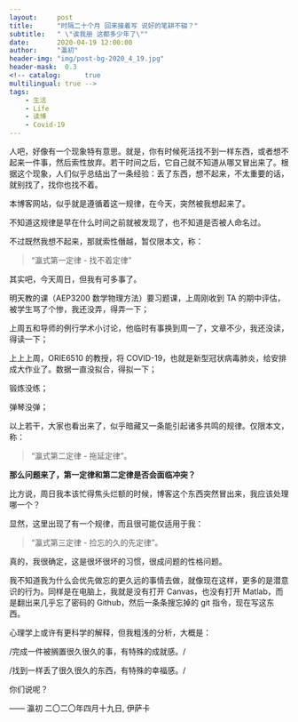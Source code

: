 ```yaml
---
layout:     post
title:      "时隔二十个月 回来接着写 说好的笔耕不辍？"
subtitle:   " \"诶我册 这都多少年了\""
date:       2020-04-19 12:00:00
author:     "瀛初"
header-img: "img/post-bg-2020_4_19.jpg" 
header-mask:  0.3
<!-- catalog:      true
multilingual: true -->
tags:
    - 生活
    - Life
    - 读博
    - Covid-19
---
```



人吧，好像有一个现象特有意思。就是，你有时候死活找不到一样东西，或者想不起来一件事，然后索性放弃。若干时间之后，它自己就不知道从哪又冒出来了。根据这个现象，人们似乎总结出了一条经验：丢了东西，想不起来，不太重要的话，就别找了，找你也找不着。

本博客网站，似乎就是遵循着这一规律，在今天，突然被我想起来了。

不知道这规律是早在什么时间之前就被发现了，也不知道是否被人命名过。

不过既然我想不起来，那就索性僭越，暂仅限本文，称：

>“瀛式第一定律 - 找不着定律”

其实吧，今天周日，但我有可多事了。

明天教的课（AEP3200 数学物理方法）要习题课，上周刚收到 TA 的期中评估，被学生骂了个惨，我还没弄，得弄一下；

上周五和导师的例行学术小讨论，他临时有事换到周一了，文章不少，我还没读，得读一下；

上上上周，ORIE6510 的教授，将 COVID-19，也就是新型冠状病毒肺炎，给安排成大作业了。数据一直没拟合，得拟一下；

锻炼没练；

弹琴没弹；

以上若干，大家也看出来了，似乎暗藏又一条能引起诸多共鸣的规律。仅限本文，称：

>“瀛式第二定律 - 拖延定律”。

**那么问题来了，第一定律和第二定律是否会面临冲突？**

比方说，周日我本该忙得焦头烂额的时候，博客这个东西突然冒出来，我应该处理哪一个？

显然，这里出现了有一个规律，而且很可能仅适用于我：

>“瀛式第三定律 - 捡忘的久的先定律”。

真的，我很确定，这是很坏很坏的习惯，很成问题的性格问题。

我不知道我为什么会优先做忘的更久远的事情去做，就像现在这样，更多的是潜意识的行为。同样是在电脑上，我就是没有打开 Canvas，也没有打开 Matlab，而是翻出来几乎忘了密码的 Github，然后一条条搜忘掉的 git 指令，现在写这东西。

心理学上或许有更科学的解释，但我粗浅的分析，大概是：

/完成一件被搁置很久很久的事，有特殊的成就感。/

/找到一样丢了很久很久的东西，有特殊的幸福感。/

你们说呢？

—— 瀛初 二〇二〇年四月十九日, 伊萨卡


